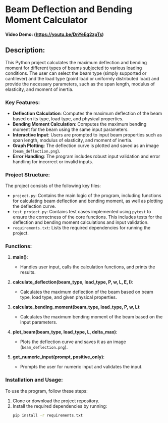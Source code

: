 # Beam Deflection and Bending Moment Calculator
#### Video Demo: (https://youtu.be/DnYeEq2zpTs)

## Description:
This Python project calculates the maximum deflection and bending moment for different types of beams subjected to various loading conditions. The user can select the beam type (simply supported or cantilever) and the load type (point load or uniformly distributed load) and provide the necessary parameters, such as the span length, modulus of elasticity, and moment of inertia.

### Key Features:
- **Deflection Calculation**: Computes the maximum deflection of the beam based on its type, load type, and physical properties.
- **Bending Moment Calculation**: Computes the maximum bending moment for the beam using the same input parameters.
- **Interactive Input**: Users are prompted to input beam properties such as span length, modulus of elasticity, and moment of inertia.
- **Graph Plotting**: The deflection curve is plotted and saved as an image (`beam_deflection.png`).
- **Error Handling**: The program includes robust input validation and error handling for incorrect or invalid inputs.

### Project Structure:
The project consists of the following key files:
- `project.py`: Contains the main logic of the program, including functions for calculating beam deflection and bending moment, as well as plotting the deflection curve.
- `test_project.py`: Contains test cases implemented using `pytest` to ensure the correctness of the core functions. This includes tests for the deflection and bending moment calculations and input validation.
- `requirements.txt`: Lists the required dependencies for running the project.

### Functions:
1. **main()**:
   - Handles user input, calls the calculation functions, and prints the results.

2. **calculate_deflection(beam_type, load_type, P, w, L, E, I)**:
   - Calculates the maximum deflection of the beam based on beam type, load type, and given physical properties.

3. **calculate_bending_moment(beam_type, load_type, P, w, L)**:
   - Calculates the maximum bending moment of the beam based on the input parameters.

4. **plot_beam(beam_type, load_type, L, delta_max)**:
   - Plots the deflection curve and saves it as an image (`beam_deflection.png`).

5. **get_numeric_input(prompt, positive_only)**:
   - Prompts the user for numeric input and validates the input.

### Installation and Usage:
To use the program, follow these steps:
1. Clone or download the project repository.
2. Install the required dependencies by running:
   ```bash
   pip install -r requirements.txt
